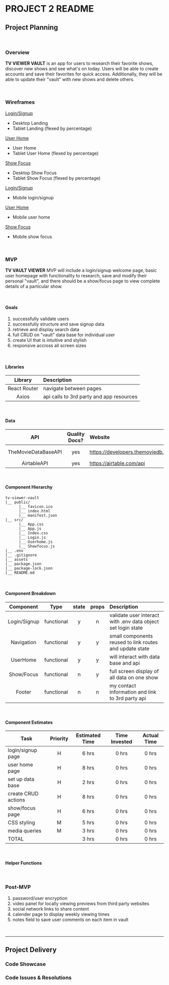 # PROJECT 2 README <!-- omit in toc -->

## Project Planning

<br>

### Overview

**TV VIEWER VAULT** is an app for users to research their favorite shows, discover new shows and see what's on today. Users will be able to create accounts and save their favorites for quick access. Additionally, they will be able to update their "vault" with new shows and delete others.

<br>

### Wireframes

[Login/Signup](https://wireframe.cc/eKVI6f)

- Desktop Landing
- Tablet Landing (flexed by percentage)

[User Home](https://wireframe.cc/pIVFuM)

- User Home
- Tablet User Home (flexed by percentage)

[Show Focus](https://wireframe.cc/bC3VNO)

- Desktop Show Focus
- Tablet Show Focus (flexed by percentage)

[Login/Signup](https://wireframe.cc/1svLwX)

- Mobile login/signup

[User Home](https://wireframe.cc/2m6ugR)

- Mobile user home

[Show Focus](https://wireframe.cc/4vHpNX)

- Mobile show focus

<br>

### MVP

**TV VAULT VIEWER** MVP will include a login/signup welcome page, basic user homepage with functionality to research, save and modify their personal "vault", and there should be a show/focus page to view complete details of a particular show.

<br>

#### Goals

1. successfully validate users
2. successfully structure and save signup data
3. retrieve and display search data
4. full CRUD on "vault" data base for individual user
5. create UI that is intuitive and stylish
6. responsive accross all screen sizes

<br>

#### Libraries

|   Library    | Description                              |
| :----------: | :--------------------------------------- |
| React Router | navigate between pages                   |
|    Axios     | api calls to 3rd party and app resources |

<br>

#### Data

|         API         | Quality Docs? | Website                            | Sample Query                                                                                      |
| :-----------------: | :-----------: | :--------------------------------- | :------------------------------------------------------------------------------------------------ |
| TheMovieDataBaseAPI |      yes      | https://developers.themoviedb.org/ | https://api.themoviedb.org/3/search/tv?api_key=8d021868bbab84ae4f9d16fdc0645e0c&query=star%20trek |
|     AirtableAPI     |      yes      | https://airtable.com/api           | https://api.airtable.com/v0/appY8EFNMSYGualIW/Table%201                                           |

<br>

#### Component Hierarchy

```
tv-viewer-vault
|__ public/
      |__ favicon.ico
      |__ index.html
      |__ manifest.json
|__ src/
      |__ App.css
      |__ App.js
      |__ Index.css
      |__ Login.js
      |__ Userhome.js
      |__ Showfocus.js
|__ .env
|__ .gitignore
|__ assets
|__ package.json
|__ package-lock.json
|__ README.md
```

<br>

#### Component Breakdown

|  Component   |    Type    | state | props | Description                                                  |
| :----------: | :--------: | :---: | :---: | :----------------------------------------------------------- |
| Login/Signup | functional |   y   |   n   | validate user interact with .env data object set login state |
|  Navigation  | functional |   y   |   y   | small components reused to link routes and update state      |
|   UserHome   | functional |   y   |   y   | will interact with data base and api                         |
|  Show/Focus  | functional |   n   |   y   | full screen display of all data on one show                  |
|    Footer    | functional |   n   |   n   | my contact information and link to 3rd party api             |

<br>

#### Component Estimates

| Task                | Priority | Estimated Time | Time Invested | Actual Time |
| ------------------- | :------: | :------------: | :-----------: | :---------: |
| login/signup page   |    H     |     6 hrs      |     0 hrs     |    0 hrs    |
| user home page      |    H     |     8 hrs      |     0 hrs     |    0 hrs    |
| set up data base    |    H     |     2 hrs      |     0 hrs     |    0 hrs    |
| create CRUD actions |    H     |     8 hrs      |     0 hrs     |    0 hrs    |
| show/focus page     |    H     |     6 hrs      |     0 hrs     |    0 hrs    |
| CSS styling         |    M     |     5 hrs      |     0 hrs     |    0 hrs    |
| media queries       |    M     |     3 hrs      |     0 hrs     |    0 hrs    |
| TOTAL               |          |     3 hrs      |     0 hrs     |    0 hrs    |

<br>

#### Helper Functions

<br>

### Post-MVP

1. password/user encryption
2. video panel for locally viewing previews from third party websites
3. social network links to share content
4. calender page to display weekly viewing times
5. notes field to save user comments on each item in vault

<br>

---

## Project Delivery

### Code Showcase

### Code Issues & Resolutions
